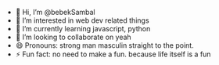 - 👋 Hi, I’m @bebekSambal
- 👀 I’m interested in web dev related things
- 🌱 I’m currently learning javascript, python
- 💞️ I’m looking to collaborate on yeah
- 😄 Pronouns: strong man masculin straight to the point.
- ⚡ Fun fact: no need to make a fun. because life itself is a fun

<!---
bebekSambal/bebekSambal is a ✨ special ✨ repository because its `README.md` (this file) appears on your GitHub profile.
You can click the Preview link to take a look at your changes.
--->
